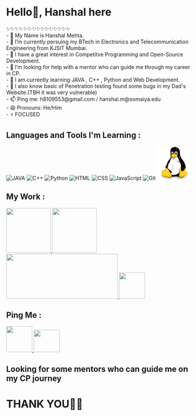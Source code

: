 
<h1>Hello👋, Hanshal here </h1>


<p>✨✨✨✨✨✨✨✨✨✨✨✨✨✨✨<br>
- 🔭 My Name is Hanshal Mehta. <br>
- 🌱 I’m currently persuing my BTech in Electronics and Telecommunication Engineering from KJSIT Mumbai. <br>
- 👯 I have a great interest in Competitve Programming and Open-Source Development. <br>
- 🤔 I’m looking for help with a mentor who can guide me through my career in CP.  <br>
- 💬 I am currently learning JAVA , C++ , Python and Web Development. <br>
- 💬 I also know basic of Penetration testing found some bugs in my Dad's Website.(TBH it was very vulnerable)<br>
- 📫 Ping me:  h8109553@gmail.com  / hanshal.m@somaiya.edu  <br>
- 😄 Pronouns: He/Him <br>
- ⚡ FOCUSED <br>
</p>

<h2>Languages and Tools I'm Learning : </h2>
<p>
  <img src ="https://static.javatpoint.com/core/images/java-logo3.png" alt="JAVA" height="70" width="40">
  
  
  
<img src ="https://imgs.search.brave.com/PYZz2YzOKrPWNm37OmwY-z5TACh-oT68Ri5swL339Pw/rs:fit:1200:1200:1/g:ce/aHR0cHM6Ly9zZHRp/bWVzLmNvbS93cC1j/b250ZW50L3VwbG9h/ZHMvMjAxOC8wMy9j/cHBwcC5wbmc" alt="C++" height="70" width="70">

<img src ="https://camo.githubusercontent.com/29acbe6d5ded08812eee8aaf7c260d0fc567c6698ad55716006935a09a7ad415/68747470733a2f2f75706c6f61642e77696b696d656469612e6f72672f77696b6970656469612f636f6d6d6f6e732f7468756d622f302f30612f507974686f6e2e7376672f36343070782d507974686f6e2e7376672e706e67" alt="Python" height="70" width="70">
  
<img src ="https://upload.wikimedia.org/wikipedia/commons/thumb/6/61/HTML5_logo_and_wordmark.svg/180px-HTML5_logo_and_wordmark.svg.png"  alt="HTML" height="70" width="70" >
  
<img src ="https://upload.wikimedia.org/wikipedia/commons/thumb/d/d5/CSS3_logo_and_wordmark.svg/180px-CSS3_logo_and_wordmark.svg.png" alt ="CSS" height ="70" widht="70">
     
<img src ="https://camo.githubusercontent.com/b4ff7f14956d1e50e56f37992f87c6a73166345ea928b6dbe1140db457b9707b/68747470733a2f2f75706c6f61642e77696b696d656469612e6f72672f77696b6970656469612f636f6d6d6f6e732f7468756d622f392f39392f556e6f6666696369616c5f4a6176615363726970745f6c6f676f5f322e7376672f3130323470782d556e6f6666696369616c5f4a6176615363726970745f6c6f676f5f322e7376672e706e67" alt ="JavaScript" height ="70" widht="70">
  
 <img src ="https://camo.githubusercontent.com/fbfcb9e3dc648adc93bef37c718db16c52f617ad055a26de6dc3c21865c3321d/68747470733a2f2f7777772e766563746f726c6f676f2e7a6f6e652f6c6f676f732f6769742d73636d2f6769742d73636d2d69636f6e2e737667" alt ="Git" height ="70" widht="70">
  
  <img src ="https://raw.githubusercontent.com/devicons/devicon/master/icons/linux/linux-original.svg" alt ="Git" height ="90" widht="90">
  
  
</p>

<h2>My Work : </h2>

<p>
  <a href ="https://www.codechef.com/users/hanshal101">
  <img src ="https://cdn.codechef.com/images/cc-logo.svg" height="120" width="120" >
  </a>
  
   <a href ="https://www.hackerrank.com/hanshalmehta10">
  <img src ="https://imgs.search.brave.com/Ss-OhkiHPvpu_8oqhw_shHSlLQ0g6iQoKrs75ny15gE/rs:fit:200:200:1/g:ce/aHR0cHM6Ly9tZWRp/YS1leHAxLmxpY2Ru/LmNvbS9kbXMvaW1h/Z2UvQzREMEJBUUZq/aVdPZ21TVmczZy9j/b21wYW55LWxvZ29f/MjAwXzIwMC8wP2U9/MjE1OTAyNDQwMCZ2/PWJldGEmdD02eWxY/MFhaSTQtM19hWDVu/WHBOQU5qLVJ1dXJq/T1RDLVdRTW8yM3pa/QjU4" height="120" width="120" >
  </a>
  
   <a href ="https://auth.geeksforgeeks.org/user/hanshal101/">
  <img src ="https://media.geeksforgeeks.org/wp-content/cdn-uploads/20210420155809/gfg-new-logo.png" height="120" width="300" >
  </a>
  
  <a href ="https://leetcode.com/hanshal101/">
  <img src ="https://leetcode.com/_next/static/images/logo-dark-c96c407d175e36c81e236fcfdd682a0b.png" height="70" width="70" >
  </a>
  </p>

<h2>Ping Me : </h2>
<p>
  <a href ="https://www.linkedin.com/in/hanshal-mehta-b57768197/">
  <img src ="https://camo.githubusercontent.com/c102584699fca51610d2925a6df7309776fd5f82b294145ea4aa739fe7fcdc41/687474703a2f2f6c6f667265762e6e65742f77702d636f6e74656e742f70686f746f732f323031372f30342f6c696e6b6564696e5f6c6f676f2d373638783736382e6a7067" height="70" width="70" >
  </a>
  <a></a>
  <a href ="mailto:hanshal.m@somaiya.edu">
  <img src ="https://camo.githubusercontent.com/1ca74c6e5bbcc21f6d8f952ce0f773c2aec6863f54518ce24133bb502bfe276a/68747470733a2f2f75706c6f61642e77696b696d656469612e6f72672f77696b6970656469612f636f6d6d6f6e732f7468756d622f372f37652f476d61696c5f69636f6e5f253238323032302532392e7376672f3235363070782d476d61696c5f69636f6e5f253238323032302532392e7376672e706e67" height="60" width="70" padding-left ="20px">
  </a>
  </p>
    
    
 <h2>Looking for some mentors who can guide me on my CP journey</h2>
 <h1>THANK YOU🤝😇</h1>
